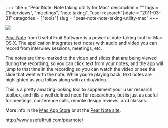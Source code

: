+++
title = "Pear Note: Note taking utility for Mac"
description = ""
tags = ["interviews", "meetings", "note taking", "user research"]
date = "2011-03-31"
categories = ["tools"]
slug = "pear-note-note-taking-utility-mac"
+++


<div class="tool-screenshot mb1"><a href="http://www.usefulfruit.com/pearnote/"><img id="bluga-thumbnail-2736" class="bluga-thumbnail custom" src="//media.konigi.com/bluga/
wt52300510755a6_custom.jpg"/></a></div><p><a href="http://www.usefulfruit.com/pearnote/">Pear Note</a> from Useful Fruit Software is a powerful note-taking tool for Mac OS X. The application integrates text notes with audio and video you can record from interview sessions, meetings, etc.</p>

<p>The notes are time-marked to the video and slides that are being viewed during the recording, so you can click text from your notes, and the app will jump to that time in the recording so you can watch the video or see the slide that went with the note. While you're playing back, text notes are highlighted as you follow along with audio/video.</p>

<p>This is a pretty amazing looking tool to supplement your user research toolbox, and fills a well defined need for researchers, but is just as useful for meetings, conference calls, remote design reviews, and classes.</p>

<p>More info in the <a href="http://itunes.apple.com/us/app/pear-note/id411827890?mt=12">Mac App Store</a> or at the <a href="http://www.usefulfruit.com/pearnote/">Pear Note site</a>.</p>

  
<p><a href="http://www.usefulfruit.com/pearnote/">http://www.usefulfruit.com/pearnote/</a></p>
      
